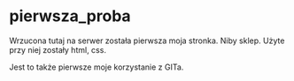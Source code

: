 # pierwsza_proba

Wrzucona tutaj na serwer została pierwsza moja stronka. Niby sklep. 
Użyte przy niej zostały html, css. 

Jest to także pierwsze moje korzystanie z GITa. 
